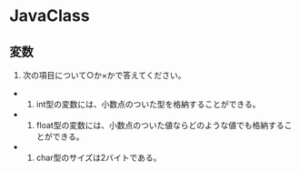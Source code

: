 # JavaClass

## 変数
1. 次の項目について○か×かで答えてください。
 - 1. int型の変数には、小数点のついた型を格納することができる。
 - 1. float型の変数には、小数点のついた値ならどのような値でも格納することができる。
 - 1. char型のサイズは2バイトである。

